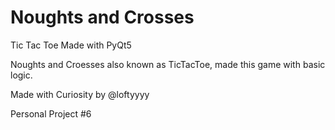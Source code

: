 <h1> Noughts and Crosses </h1>
<p> Tic Tac Toe Made with PyQt5 </p>
<p> Noughts and Croesses also known as TicTacToe, made this game with basic logic. </p>
<p> Made with Curiosity by @loftyyyy </p>
<p> Personal Project #6 </p>


